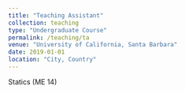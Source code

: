 ```yaml
---
title: "Teaching Assistant"
collection: teaching
type: "Undergraduate Course"
permalink: /teaching/ta
venue: "University of California, Santa Barbara"
date: 2019-01-01
location: "City, Country"
---
```


Statics (ME 14)


